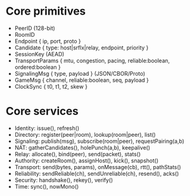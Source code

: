 
# Core primitives
- PeerID (128-bit) <br>
- RoomID <br>
- Endpoint { ip, port, proto } <br>
- Candidate { type: host|srflx|relay, endpoint, priority } <br>
- SessionKey (AEAD) <br>
- TransportParams { mtu, congestion, pacing, reliable:boolean, ordered:boolean } <br>
- SignalingMsg { type, payload } (JSON/CBOR/Proto) <br>
- GameMsg { channel, reliable:boolean, seq, payload } <br>
- ClockSync { t0, t1, t2, skew } <br>

# Core services
- Identity: issue(), refresh() <br>
- Directory: register(peer|room), lookup(room|peer), list() <br>
- Signaling: publish(msg), subscribe(room|peer), requestPairing(a,b) <br>
- NAT: gatherCandidates(), holePunch(a,b), keepalive() <br>
- Relay: allocate(), bind(peer), send(packet), stats() <br>
- Authority: createRoom(), assignHost(), kick(), snapshot() <br>
- Transport: send(bytes, params), onMessage(cb), rtt(), pathStats() <br>
- Reliability: sendReliable(ch), sendUnreliable(ch), resend(), acks() <br>
- Security: handshake(), rekey(), verify() <br>
- Time: sync(), nowMono() <br>
